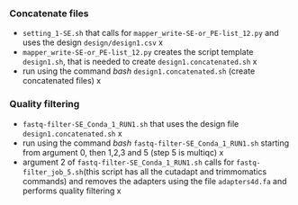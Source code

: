 ### Concatenate files
- `setting_1-SE.sh` that calls for `mapper_write-SE-or_PE-list_12.py` and uses the design `design/design1.csv`   x
- `mapper_write-SE-or_PE-list_12.py` creates the script template `design1.sh`, that is needed to create `design1.concatenated.sh`       x
- run using the command *bash* `design1.concatenated.sh` (create concatenated files)          x

### Quality filtering
- `fastq-filter-SE_Conda_1_RUN1.sh` that uses the design file `design1.concatenated.sh`          x
- run using the command *bash* `fastq-filter-SE_Conda_1_RUN1.sh` starting from argument 0, then 1,2,3 and 5 (step 5 is multiqc)            x
- argument 2 of `fastq-filter-SE_Conda_1_RUN1.sh` calls for `fastq-filter_job_5.sh`(this script has all the cutadapt and trimmomatics commands) and removes the adapters using the file `adapters4d.fa` and performs quality filtering             x
